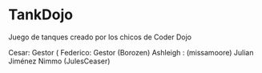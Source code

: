 # TankDojo
Juego de tanques creado por los chicos de Coder Dojo

Cesar: Gestor (
Federico: Gestor (Borozen)
Ashleigh : (missamoore)
Julian Jiménez Nimmo (JulesCeaser)
